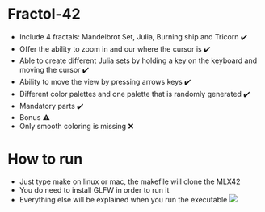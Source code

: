 # Fractol-42
* Include 4 fractals: Mandelbrot Set, Julia, Burning ship and Tricorn ✔️
* Offer the ability to zoom in and our where the cursor is ✔️
* Able to create different Julia sets by holding a key on the keyboard and moving the cursor ✔️
* Ability to move the view by pressing arrows keys ✔️
* Different color palettes and one palette that is randomly generated ✔️  
* Mandatory parts ✔️  
* Bonus ⚠️
* Only smooth coloring is missing ❌
# How to run
* Just type make on linux or mac, the makefile will clone the MLX42
* You do need to install GLFW in order to run it
* Everything else will be explained when you run the executable
![](https://i.imgur.com/jCuazk7.png)